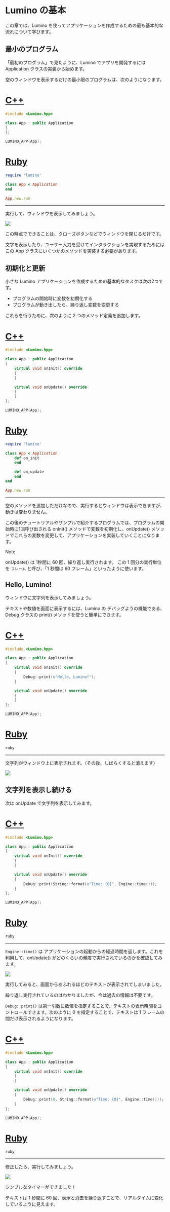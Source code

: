 Lumino の基本
==========

この章では、Lumino を使ってアプリケーションを作成するための最も基本的な流れについて学びます。

最小のプログラム
----------

「最初のプログラム」で見たように、Lumino でアプリを開発するには Application クラスの実装から始めます。

空のウィンドウを表示するだけの最小限のプログラムは、次のようになります。

# [C++](#tab/lang-cpp)

```cpp
#include <Lumino.hpp>

class App : public Application
{
};

LUMINO_APP(App);
```

# [Ruby](#tab/lang-ruby)

```ruby
require 'lumino'

class App < Application
end

App.new.run
```

---

実行して、ウィンドウを表示してみましょう。

![](img/basic-1.png)

この時点でできることは、クローズボタンなどでウィンドウを閉じるだけです。

文字を表示したり、ユーザー入力を受けてインタラクションを実現するためにはこの App クラスにいくつかのメソッドを実装する必要があります。


初期化と更新
----------

小さな Lumino アプリケーションを作成するための基本的なタスクは次の2つです。

- プログラムの開始時に変数を初期化する
- プログラムが動き出したら、繰り返し変数を変更する

これらを行うために、次のように 2 つのメソッド定義を追加します。

# [C++](#tab/lang-cpp)

```cpp
#include <Lumino.hpp>

class App : public Application
{
	virtual void onInit() override
	{
	}

	virtual void onUpdate() override
	{
	}
};

LUMINO_APP(App);
```

# [Ruby](#tab/lang-ruby)

```ruby
require 'lumino'

class App < Application
    def on_init
    end

    def on_update
    end
end

App.new.run
```

---

空のメソッドを追加しただけなので、実行するとウィンドウは表示できますが、動きは変わりません。

この後のチュートリアルやサンプルで紹介するプログラムでは、プログラムの開始時に1回呼び出される onInit() メソッドで変数を初期化し、onUpdate() メソッドでこれらの変数を変更して、アプリケーションを実装していくことになります。

> [!Note]
> onUpdate() は 1秒間に 60 回、繰り返し実行されます。
> この 1 回分の実行単位を `フレーム` と呼び、「1 秒間は 60 フレーム」といったように使います。


Hello, Lumino!
----------

ウィンドウに文字列を表示してみましょう。

テキストや数値を画面に表示するには、Lumino の デバッグようの機能である、Debug クラスの print() メソッドを使うと簡単にできます。

# [C++](#tab/lang-cpp)

```cpp
#include <Lumino.hpp>

class App : public Application
{
	virtual void onInit() override
	{
		Debug::print(u"Hello, Lumino!");
	}

	virtual void onUpdate() override
	{
	}
};

LUMINO_APP(App);
```

# [Ruby](#tab/lang-ruby)

```ruby
ruby
```

---

文字列がウィンドウ上に表示されます。（その後、しばらくすると消えます）

![](img/basic-2.png)


文字列を表示し続ける
----------

次は onUpdate で文字列を表示してみます。

# [C++](#tab/lang-cpp)
```cpp
#include <Lumino.hpp>

class App : public Application
{
	virtual void onInit() override
	{
	}

	virtual void onUpdate() override
	{
		Debug::print(String::format(u"Time: {0}", Engine::time()));
	}
};

LUMINO_APP(App);
```
# [Ruby](#tab/lang-ruby)
```ruby
ruby
```
---

`Engine::time()` は アプリケーションの起動からの経過時間を返します。これを利用して、onUpdate() がどのくらいの頻度で実行されているのかを確認してみます。

![](img/basic-3.png)

実行してみると、画面からあふれるほどのテキストが表示されてしまいました。

繰り返し実行されているのはわかりましたが、今は過去の情報は不要です。

`Debug::print()` は第一引数に数値を指定することで、テキストの表示時間をコントロールできます。次のように 0 を指定することで、テキストは 1 フレームの間だけ表示されるようになります。

# [C++](#tab/lang-cpp)
```cpp
#include <Lumino.hpp>

class App : public Application
{
	virtual void onInit() override
	{
	}

	virtual void onUpdate() override
	{
		Debug::print(0, String::format(u"Time: {0}", Engine::time()));
	}
};

LUMINO_APP(App);
```
# [Ruby](#tab/lang-ruby)
```ruby
ruby
```
---

修正したら、実行してみましょう。

![](img/basic-4.gif)

シンプルなタイマーができました！

テキストは 1 秒間に 60 回、表示と消去を繰り返すことで、リアルタイムに変化しているように見えます。
